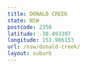 ```yaml
---
title: DONALD CREEK
state: NSW
postcode: 2350
latitude: -30.493397
longitude: 151.906153
url: /nsw/donald-creek/
layout: suburb
---
```


